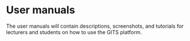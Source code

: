 # User manuals

The user manuals will contain descriptions, screenshots, and tutorials for lecturers and students on how to use the GITS platform.